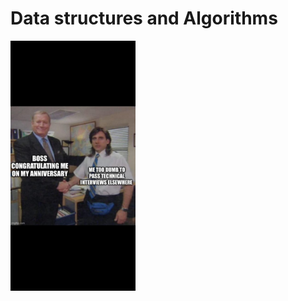 # Data structures and Algorithms


<img src="/assests/meme.jpeg" alt="meme" width="200" align='centre'/>